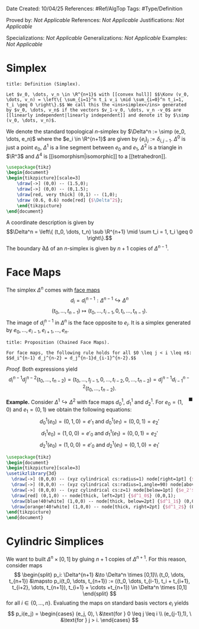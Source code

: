 <div class="topSpace"></div>

Date Created: 10/04/25
References: #Ref/AlgTop 
Tags: #Type/Definition

Proved by: <i>Not Applicable</i>
References: <i>Not Applicable</i>
Justifications: <i>Not Applicable</i>

Specializations: <i>Not Applicable</i>
Generalizations: <i>Not Applicable</i>
Examples: <i>Not Applicable</i>

# Simplex

``` ad-Definition
title: Definition (Simplex).

Let $v_0, \dots, v_n \in \R^{n+1}$ with [[convex hull]] $$\Konv (v_0, \dots, v_n) = \left\{ \sum_{i=1}^n t_i v_i \mid \sum_{i=0}^n t_i=1, t_i \geq 0 \right\}.$$ We call this the <ins>simplex</ins> generated by $v_0, \dots, v_n$ if the vectors $v_1-v_0, \dots, v_n -v_0$ are [[linearly independent|linearly independent]] and denote it by $\simp (v_0, \dots, v_n)$.

```

We denote the standard topological $n$-simplex by $\Delta^n := \simp (e_0, \dots, e_n)$ where the $e_i \in \R^{n+1}$ are given by $\{e_i\}_j := \delta_{i, j-1}$. $\Delta^0$ is just a point $e_0$, $\Delta^1$ is a line segment between $e_0$ and $e_1$, $\Delta^2$ is a triangle in $\R^3$ and $\Delta^4$ is [[isomorphism|isomorphic]] to a [[tetrahedron]]. 

```tikz
\usepackage{tikz}
\begin{document}
\begin{tikzpicture}[scale=3]
	\draw[->] (0,0) -- (1.5,0);
	\draw[->] (0,0) -- (0,1.5);
	\draw[red, very thick] (0,1) -- (1,0);
	\draw (0.6, 0.6) node[red] {$\Delta^2$};
	\end{tikzpicture}
\end{document}
```

A coordinate description is given by $$\Delta^n = \left\{ (t_0, \dots, t_n) \sub \R^{n+1} \mid \sum t_i = 1, t_i \geq 0 \right\}.$$ The boundary $\partial \Delta$ of an $n$-simplex is given by $n+1$ copies of $\Delta^{n-1}$.

# Face Maps

The simplex $\Delta^n$ comes with <ins>face maps</ins> $$d_i = d_i^{n-1}: \Delta^{n-1} \hookrightarrow \Delta^n$$ $$(t_0, \dots, t_{n-1}) \mapsto (t_0, \dots, t_{i-1},0,t_i, \dots, t_{n-1}).$$ The image of $d_i^{n-1}$ in $\Delta^n$ is the face opposite to $e_i$. It is a simplex generated by $e_0, \dots, e_{i-1}, e_{i+1}, \dots, e_n$.

``` ad-Proposition
title: Proposition (Chained Face Maps).

For face maps, the following rule holds for all $0 \leq j < i \leq n$: $$d_i^{n-1} d_j^{n-2} = d_j^{n-1}d_{i-1}^{n-2}.$$

```
*Proof.*
Both expressions yield $$d_i^{n-1}d_j^{n-2}(t_0, \dots, t_{n-2}) = (t_0, \dots, t_{j-1},0,\dots, t_{i-2},0,\dots,t_{n-2})=d_j^{n-1}d_{i-1}^{n-2}(t_0,\dots, t_{n-2}).$$<span style="float:right;">$\blacksquare$</span>

**Example.**
Consider $\Delta^1 \hookrightarrow \Delta^2$ with face maps $d^1_0$, $d^1_1$ and $d^1_2$. For $e_0 = (1,0)$ and $e_1=(0,1)$ we obtain the following equations:
$$
d^1_0(e_0) = (0,1,0) =e'_1 \ \text{and} \ d^1_0(e_1) = (0,0,1) = e_2'
$$
$$
d^1_1e_0) = (1,0,0) =e'_0 \ \text{and} \ d^1_1(e_1) = (0,0,1) = e_2'
$$
$$
d^1_2(e_0) = (1,0,0) =e'_0 \ \text{and} \ d^1_2(e_1) = (0,1,0) = e_1'
$$

```tikz
\usepackage{tikz}
\begin{document}
\begin{tikzpicture}[scale=3]
\usetikzlibrary{3d}
  \draw[->] (0,0,0) -- (xyz cylindrical cs:radius=1) node[right=1pt] {$e'_0$};
  \draw[->] (0,0,0) -- (xyz cylindrical cs:radius=1,angle=90) node[above=1pt] {$e'_1$};
  \draw[->] (0,0,0) -- (xyz cylindrical cs:z=1) node[below=1pt] {$e_2'$};
  \draw[red] (0,1,0) -- node[thick, left=2pt] {$d^1_0$} (0,0,1);
  \draw[blue!40!white] (1,0,0) -- node[thick, below=2pt] {$d^1_1$} (0,0,1);
  \draw[orange!40!white] (1,0,0) -- node[thick, right=2pt] {$d^1_2$} (0,1,0);
\end{tikzpicture}
\end{document}
```

# Cylindric Simplices

We want to built $\Delta^n \times [0,1]$  by gluing $n+1$ copies of $\Delta^{n+1}$. For this reason, consider maps
$$
\begin{split}
p_i: \Delta^{n+1} &\to \Delta^n \times [0,1]\\
(t_0, \dots, t_{n+1}) &\mapsto p_i(t_0, \dots, t_{n+1}) := ((t_0, \dots, t_{i-1}, t_i + t_{i+1}, t_{i+2}, \dots, t_{n+1}), t_{i+1} + \cdots +t_{n+1}) \in \Delta^n \times [0,1]
\end{split}
$$
for all $i \in \{0,\dots, n\}$. Evaluating the maps on standard basis vectors $e_i$ yields
$$
p_i(e_j) = 
\begin{cases}  
(e_j, 0), \ &\text{for } 0 \leq j \leq i  \\
(e_{j-1},1), \ &\text{for } j > i.
\end{cases}
$$